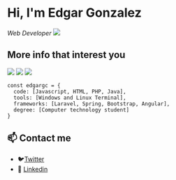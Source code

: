 # **Hi, I'm Edgar Gonzalez** 

_Web Developer_ ![](https://github.com/EdgarGc026/Edgargc026/blob/master/codigo.png?raw=true)

## More info that interest you 
![](https://github.com/EdgarGc026/Edgargc026/blob/master/php.png?raw=true) 
![](https://github.com/EdgarGc026/Edgargc026/blob/master/html-5.png?raw=true)
![](https://github.com/EdgarGc026/Edgargc026/blob/master/css.png?raw=true)
```
const edgargc = {
  code: [Javascript, HTML, PHP, Java],
  tools: [Windows and Linux Terminal],
  frameworks: [Laravel, Spring, Bootstrap, Angular],
  degree: [Computer technology student]
}
```

## 📫 Contact me
- 🐦[Twitter](https://twitter.com/EdgarGc026) 
- 📮 [Linkedin](https://www.linkedin.com/in/edgargc026/)
